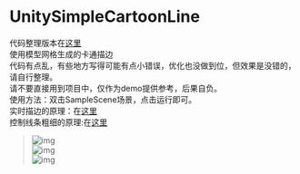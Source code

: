 # UnitySimpleCartoonLine
代码整理版本在[这里](https://github.com/L-LingRen/ToonMeshLine)  
使用模型网格生成的卡通描边  
代码有点乱，有些地方写得可能有点小错误，优化也没做到位，但效果是没错的，请自行整理。  
请不要直接用到项目中，仅作为demo提供参考，后果自负。  
使用方法：双击SampleScene场景，点击运行即可。  
实时描边的原理：在[这里](https://www.cnblogs.com/lht666/p/11447199.html)  
控制线条粗细的原理:在[这里](https://www.cnblogs.com/lht666/p/12013323.html)  
> ![img](demo.png)  
> ![img](preview.gif)  
> ![img](preview2.gif)  
